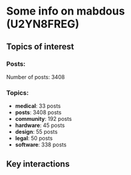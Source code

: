 # Some info on mabdous (U2YN8FREG)


## Topics of interest

### Posts: 

Number of posts: 3408

### Topics:

* __medical__: 33 posts
* __posts__: 3408 posts
* __community__: 192 posts
* __hardware__: 45 posts
* __design__: 55 posts
* __legal__: 50 posts
* __software__: 338 posts

## Key interactions 

